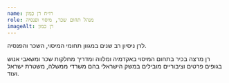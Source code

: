 ```yaml
---
name: רו״ח רן כמון
role: מנהל תחום שכר, מיסוי ופנסיה
imageAlt: רן כמון
---
```


לרן ניסיון רב שנים במגוון תחומי המיסוי, השכר והפנסיה.

רן מרצה בכיר בתחום המיסוי באקדמיה ומלווה ומדריך מחלקות שכר ומשאבי אנוש בגופים פרטים וציבוריים מובילים במשק הישראלי בהם משרדי ממשלה, משטרת ישראל ועוד.
